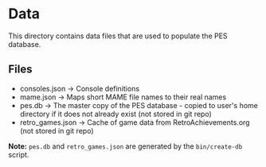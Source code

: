 # Data

This directory contains data files that are used to populate the PES database.

## Files

* consoles.json -> Console definitions
* mame.json -> Maps short MAME file names to their real names
* pes.db -> The master copy of the PES database - copied to user's home directory if it does not already exist (not stored in git repo)
* retro_games.json -> Cache of game data from RetroAchievements.org (not stored in git repo)

**Note:** `pes.db` and `retro_games.json` are generated by the `bin/create-db` script.
